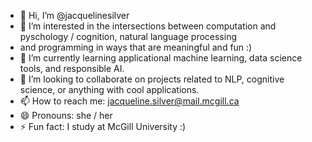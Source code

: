 - 👋 Hi, I’m @jacquelinesilver
- 👀 I’m interested in the intersections between computation and pyschology / cognition, natural language processing
-  and programming in ways that are meaningful and fun :) 
- 🌱 I’m currently learning applicational machine learning, data science tools, and responsible AI. 
- 💞️ I’m looking to collaborate on projects related to NLP, cognitive science, or anything with cool applications.
- 📫 How to reach me: jacqueline.silver@mail.mcgill.ca
- 😄 Pronouns: she / her
- ⚡ Fun fact: I study at McGill University :) 

<!---
jacquelinesilver/jacquelinesilver is a ✨ special ✨ repository because its `README.md` (this file) appears on your GitHub profile.
You can click the Preview link to take a look at your changes.
--->
